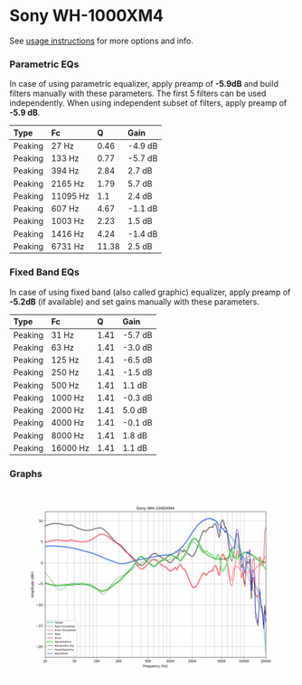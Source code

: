 # Sony WH-1000XM4
See [usage instructions](https://github.com/jaakkopasanen/AutoEq#usage) for more options and info.

### Parametric EQs
In case of using parametric equalizer, apply preamp of **-5.9dB** and build filters manually
with these parameters. The first 5 filters can be used independently.
When using independent subset of filters, apply preamp of **-5.9 dB**.

| Type    | Fc       |     Q | Gain    |
|:--------|:---------|:------|:--------|
| Peaking | 27 Hz    |  0.46 | -4.9 dB |
| Peaking | 133 Hz   |  0.77 | -5.7 dB |
| Peaking | 394 Hz   |  2.84 | 2.7 dB  |
| Peaking | 2165 Hz  |  1.79 | 5.7 dB  |
| Peaking | 11095 Hz |  1.1  | 2.4 dB  |
| Peaking | 607 Hz   |  4.67 | -1.1 dB |
| Peaking | 1003 Hz  |  2.23 | 1.5 dB  |
| Peaking | 1416 Hz  |  4.24 | -1.4 dB |
| Peaking | 6731 Hz  | 11.38 | 2.5 dB  |

### Fixed Band EQs
In case of using fixed band (also called graphic) equalizer, apply preamp of **-5.2dB**
(if available) and set gains manually with these parameters.

| Type    | Fc       |    Q | Gain    |
|:--------|:---------|:-----|:--------|
| Peaking | 31 Hz    | 1.41 | -5.7 dB |
| Peaking | 63 Hz    | 1.41 | -3.0 dB |
| Peaking | 125 Hz   | 1.41 | -6.5 dB |
| Peaking | 250 Hz   | 1.41 | -1.5 dB |
| Peaking | 500 Hz   | 1.41 | 1.1 dB  |
| Peaking | 1000 Hz  | 1.41 | -0.3 dB |
| Peaking | 2000 Hz  | 1.41 | 5.0 dB  |
| Peaking | 4000 Hz  | 1.41 | -0.1 dB |
| Peaking | 8000 Hz  | 1.41 | 1.8 dB  |
| Peaking | 16000 Hz | 1.41 | 1.1 dB  |

### Graphs
![](./Sony%20WH-1000XM4.png)